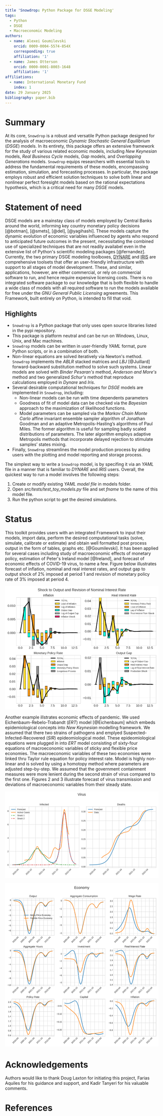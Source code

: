 ```yaml
---
title 'Snowdrop: Python Package for DSGE Modeling'
tags:
  - Python
  - DSGE
  - Macroeconomic Modeling
authors:
  - name: Alexei Goumilevski
    orcid: 0009-0004-5574-854X
    corresponding: true
    affiliation: '1'
  - name: James Otterson
    orcid: 0000-0001-8003-1648
    affiliation: '1'
affiliations:
  - name: International Monetary Fund
    index: 1
date: 29 January 2025
bibliography: paper.bib
---
```


# Summary

At its core, `Snowdrop` is a robust and versatile Python package designed for the
analysis of macroeconomic *Dynamic Stochastic General Equilibrium* (*DSGE*) models.
In its entirety, this package offers an extensive framework for the study of various related
economic models, including *New Keynesian* models, *Real Business Cycle* models, *Gap*
models, and *Overlapping Generations* models. `Snowdrop` equips
researchers with essential tools to address the fundamental requirements of
these models, encompassing estimation, simulation, and forecasting processes.
In particular, the package employs robust and efficient solution techniques to
solve both linear and nonlinear perfect foresight models based on the rational
expectations hypothesis, which is a critical need for many *DSGE* models.

# Statement of need

DSGE models are a mainstay class of models employed by Central Banks around the
world, informing key country monetary policy decisions [@botman], [@smets],
[@del], [@yagihashi].  These models capture the dynamic evolution of economic variables influenced 
by agents who respond to anticipated future outcomes in the present, necessitating the combined 
use of specialized techniques that are not readily availabel even in the extensive list
of Python's scientific modeling packages [@fernandez]. Currently, the two
primary DSGE modeling toolboxes, [DYNARE](https://www.dynare.org/) and
[IRIS](https://iris.igpmn.org/) are comprehensive toolsets that offer
an user-friendly infrastructure with support to all stages of model development.
These, and similar, applications, however, are either commercial, or rely on
commercial software to run, and hence require expensive licensing costs. There
is no integrated software package to our knowledge that is both flexible to
handle a wide class of models with all required software to run the models
available for free under the *GNU General Public Licensing* agreements. This
Framework, built entirely on Python, is intended to fill that void.

## Highlights

- `Snowdrop` is a Python package that only uses open source libraries listed in the pypi repository.
- This package is platform neutral and can be run on Windows, Linux, Unix, and Mac machines.
- `Snowdrop` models can be written in user-friendly *YAML* format, pure Python scripts, or in a combination of both.
- Non-linear equations are solved iteratively via Newton's method. `Snowdrop` implements the *ABLR* stacked matrices and *LBJ* [@Juillard] forward-backward substitution method to solve such systems.  Linear models are solved with *Binder Pesaran's* method, *Anderson and More's* method and two generalized *Schur's* method that reproduce calculations employed in *Dynare* and *Iris*.
- Several desirable computational techniques for *DSGE* models are implemented in `Snowdrop`, including:
  - Non-linear models can be run with time dependents parameters
  - Goodness of fit of model data can be checked via the *Bayesian* approach to the maximization of likelihood functions.
  - Model parameters can be sampled via the *Markov Chain Monte Carlo* affine invariant ensemble sampler algorithm of Jonathan Goodman and an adaptive Metropolis-Hasting’s algorithms of Paul Miles. The former algorithm is useful for sampling badly scaled distributions of parameters. The later algorithm employs adaptive Metropolis
    methods that incorporate delayed rejection to stimulate samples’ states mixing.
- Finally, `Snowdrop` streamlines the model production process by aiding users with the plotting and model reporting and storage process.

The simplest way to write a `Snowdrop` model, is by specifing it via an *YAML* file
in a manner that is familiar to *DYNARE* and *IRIS* users. Overall, the quickest
way to run a model involves the following steps:

1. Create or modify existing *YAML model file* in models folder.
2. Open *src/tests/test_toy_models.py* file and set *fname* to the name of this model file.
3. Run the python script to get the desired simulations.

# Status

This toolkit provides users with an integrated Framework to input their models, import data, perform the  desired
computational tasks (solve, simulate,  calibrate or estimate) and obtain well formatted post process output in the form
of tables, graphs etc. [@Goumilevski]. It has been applied for several cases including study of macroeconomic effects of monetary policy, estimation of Peter's Ireland model [@Ireland], and forecast of economic effects of COVID-19 virus, to name a few.  Figure below illustrates forecast of inflation, nominal and real interest rates, and output gap to output shock of 2% imposed at period 1 and revision of monetary policy rate of 3% imposed at period 4.

![Monetary Policy Example\label{fig:1}](Decomposition.png)

Another example illstrates economic effects of pandemic. We used Eichenbaum-Rebelo-Trabandt (*ERT*) model [@Eichenbaum] which embeds epidemiological concepts into *New Keynesian* modelling framework. We assumed that there two strains of pathogens and emplyed Suspected-Infected-Recovered (*SIR*) epideomiological model.  These epideomiological equations were plugged in into *ERT* model consisting of sixty-four equations of macroeconomic variables of sticky and flexible price economies. The macroeconomic variables of these two economies were linked thru Taylor rule equation for policy interest rate. Model is highly non-linear and is solved by using a homotopy method where parameters are adjusted step-by-step.  We assumed that the government containment measures were more lenient during the second strain of virus compared to the first one.  Figures 2 and 3 illustrate forecast of virus transmission and deviations of macroeconomic variables from their steady state.

![Epidemic Forecast\label{fig:2}](Virus.png)

![Forecast of Macroeconomic Variables\label{fig:3}](Economy.png)


# Acknowledgements

   Authors would like to thank Doug Laxton for initiating this project, Farias Aquiles for his guidance and support,
   and Kadir Tanyeri for his valuable comments.

# References
